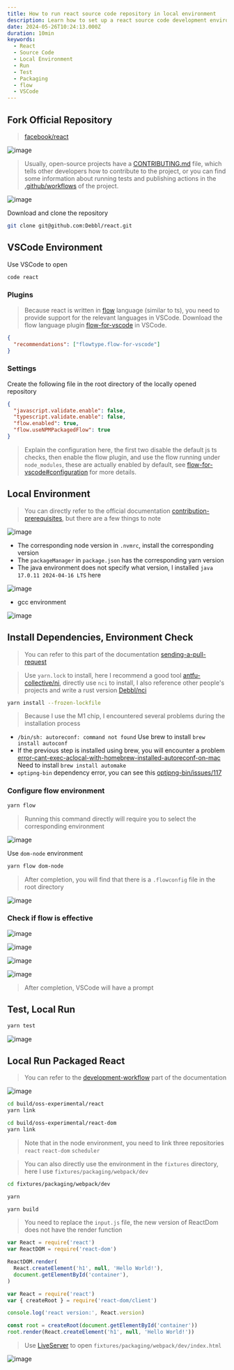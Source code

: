 ```yaml
---
title: How to run react source code repository in local environment
description: Learn how to set up a react source code development environment in a local environment, including environment configuration, dependency installation, Flow type checking, test running, and packaging and building.
date: 2024-05-26T10:24:13.000Z
duration: 10min
keywords:
  - React
  - Source Code
  - Local Environment
  - Run
  - Test
  - Packaging
  - flow
  - VSCode
---
```


## Fork Official Repository

> [facebook/react](https://github.com/facebook/react)

![image](./images/fork-github-repo.png)

> Usually, open-source projects have a [CONTRIBUTING.md](https://github.com/facebook/react/blob/main/CONTRIBUTING.md) file, which tells other developers how to contribute to the project, or you can find some information about running tests and publishing actions in the [.github/workflows](https://github.com/facebook/react/tree/main/.github/workflows) of the project.

![image](./images/react-github-contributing.png)

Download and clone the repository

```bash
git clone git@github.com:Debbl/react.git
```

## VSCode Environment

Use VSCode to open

```bash
code react
```

### Plugins

> Because react is written in [flow](https://flow.org/) language (similar to ts), you need to provide support for the relevant languages in VSCode. Download the flow language plugin [flow-for-vscode](https://marketplace.visualstudio.com/items?itemName=flowtype.flow-for-vscode) in VSCode.

```json title=".vscode/extensions.json"
{
  "recommendations": ["flowtype.flow-for-vscode"]
}
```

### Settings

Create the following file in the root directory of the locally opened repository

```json title=".vscode/settings.json"
{
  "javascript.validate.enable": false,
  "typescript.validate.enable": false,
  "flow.enabled": true,
  "flow.useNPMPackagedFlow": true
}
```

> Explain the configuration here, the first two disable the default js ts checks, then enable the flow plugin, and use the flow running under `node_modules`, these are actually enabled by default, see [flow-for-vscode#configuration](https://github.com/flow/flow-for-vscode#configuration) for more details.

## Local Environment

> You can directly refer to the official documentation [contribution-prerequisites](https://legacy.reactjs.org/docs/how-to-contribute.html#contribution-prerequisites), but there are a few things to note

![image](./images/react-contribution-prerequisites.png)

- The corresponding node version in `.nvmrc`, install the corresponding version
- The `packageManager` in `package.json` has the corresponding yarn version
- The java environment does not specify what version, I installed `java 17.0.11 2024-04-16 LTS` here

![image](./images/java-version.png)

- gcc environment

![image](./images/gcc-version.png)

## Install Dependencies, Environment Check

> You can refer to this part of the documentation [sending-a-pull-request](https://legacy.reactjs.org/docs/how-to-contribute.html#sending-a-pull-request)

> Use `yarn.lock` to install, here I recommend a good tool [antfu-collective/ni](https://github.com/antfu-collective/ni), directly use `nci` to install, I also reference other people's projects and write a rust version [Debbl/nci](https://github.com/Debbl/nci)

```bash
yarn install --frozen-lockfile
```

> Because I use the M1 chip, I encountered several problems during the installation process

- `/bin/sh: autoreconf: command not found` Use brew to install `brew install autoconf`
- If the previous step is installed using brew, you will encounter a problem [error-cant-exec-aclocal-with-homebrew-installed-autoreconf-on-mac](https://stackoverflow.com/questions/76852766/error-cant-exec-aclocal-with-homebrew-installed-autoreconf-on-mac) Need to install `brew install automake`
- `optipng-bin` dependency error, you can see this [optipng-bin/issues/117](https://github.com/imagemin/optipng-bin/issues/117#issuecomment-1362473572)

### Configure flow environment

```bash
yarn flow
```

> Running this command directly will require you to select the corresponding environment

![image](./images/yarn-flow.png)

Use `dom-node` environment

```bash
yarn flow dom-node
```

> After completion, you will find that there is a `.flowconfig` file in the root directory

![image](./images/flow-config.png)

### Check if flow is effective

![image](./images/vscode-flow-reset-client.png)

![image](./images/vscode-select-react-flow-config.png)

![image](./images/vscode-flow-show-client-status.png)

![image](./images/vscode-flow-is-ready.png)

> After completion, VSCode will have a prompt

## Test, Local Run

```bash
yarn test
```

![image](./images/react-test.png)

## Local Run Packaged React

> You can refer to the [development-workflow](https://legacy.reactjs.org/docs/how-to-contribute.html#development-workflow) part of the documentation

![image](./images/react-build-and-link.png)

```bash
cd build/oss-experimental/react
yarn link

cd build/oss-experimental/react-dom
yarn link
```

> Note that in the node environment, you need to link three repositories `react` `react-dom` `scheduler`

> You can also directly use the environment in the `fixtures` directory, here I use `fixtures/packaging/webpack/dev`

```bash
cd fixtures/packaging/webpack/dev

yarn

yarn build
```

> You need to replace the `input.js` file, the new version of ReactDom does not have the render function

```js title="fixtures/packaging/webpack/dev/input.js"
var React = require('react')
var ReactDOM = require('react-dom')

ReactDOM.render(
  React.createElement('h1', null, 'Hello World!'),
  document.getElementById('container'),
)
```

```js
var React = require('react')
var { createRoot } = require('react-dom/client')

console.log('react version:', React.version)

const root = createRoot(document.getElementById('container'))
root.render(React.createElement('h1', null, 'Hello World!'))
```

> Use [LiveServer](https://marketplace.visualstudio.com/items?itemName=ritwickdey.LiveServer) to open `fixtures/packaging/webpack/dev/index.html`

![image](./images/react-run-done.png)

